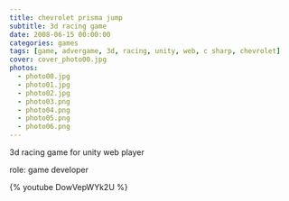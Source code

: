 ```yaml
---
title: chevrolet prisma jump
subtitle: 3d racing game
date: 2008-06-15 00:00:00
categories: games
tags: [game, advergame, 3d, racing, unity, web, c sharp, chevrolet]
cover: cover_photo00.jpg
photos:
  - photo00.jpg
  - photo01.jpg
  - photo02.jpg
  - photo03.png
  - photo04.png
  - photo05.png
  - photo06.png
---
```

3d racing game for unity web player

role: game developer

{% youtube DowVepWYk2U %}
